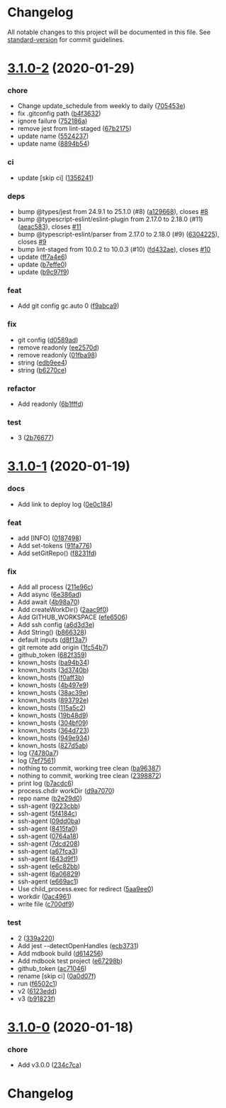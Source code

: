 # Changelog

All notable changes to this project will be documented in this file. See [standard-version](https://github.com/conventional-changelog/standard-version) for commit guidelines.

# [3.1.0-2](https://github.com/peaceiris/actions-gh-pages/compare/v3.1.0-1...v3.1.0-2) (2020-01-29)


### chore

* Change update_schedule from weekly to daily ([705453e](https://github.com/peaceiris/actions-gh-pages/commit/705453ed379218c67346fb7a506672399fa2168c))
* fix .gitconfig path ([b4f3632](https://github.com/peaceiris/actions-gh-pages/commit/b4f363240e949127f3303265cd8c9d4b93659edf))
* ignore failure ([752186a](https://github.com/peaceiris/actions-gh-pages/commit/752186ab23060558eec454cca240c52dc0297626))
* remove jest from lint-staged ([67b2175](https://github.com/peaceiris/actions-gh-pages/commit/67b2175154855954c45d229c3c24df74a7069f8c))
* update name ([5524237](https://github.com/peaceiris/actions-gh-pages/commit/55242376750e5aa63d6b37c2f1ede2f4574cdff1))
* update name ([8894b54](https://github.com/peaceiris/actions-gh-pages/commit/8894b541cf0ba48e94b0243c087c2ff6a5acded0))

### ci

* update [skip ci] ([1356241](https://github.com/peaceiris/actions-gh-pages/commit/1356241728f741769f594e16afb333cda1b5af3d))

### deps

* bump @types/jest from 24.9.1 to 25.1.0 (#8) ([a129668](https://github.com/peaceiris/actions-gh-pages/commit/a129668d5a9918c74c0fc61a7b23d650134b9d14)), closes [#8](https://github.com/peaceiris/actions-gh-pages/issues/8)
* bump @typescript-eslint/eslint-plugin from 2.17.0 to 2.18.0 (#11) ([aeac583](https://github.com/peaceiris/actions-gh-pages/commit/aeac583956c2d4905809b6586dc0587dfd39770d)), closes [#11](https://github.com/peaceiris/actions-gh-pages/issues/11)
* bump @typescript-eslint/parser from 2.17.0 to 2.18.0 (#9) ([6304225](https://github.com/peaceiris/actions-gh-pages/commit/6304225bde576cdf74f51c252500092fc3c76c30)), closes [#9](https://github.com/peaceiris/actions-gh-pages/issues/9)
* bump lint-staged from 10.0.2 to 10.0.3 (#10) ([fd432ae](https://github.com/peaceiris/actions-gh-pages/commit/fd432aed6ca65dc463e7a260a4d646a04aac68d8)), closes [#10](https://github.com/peaceiris/actions-gh-pages/issues/10)
* update ([ff7a4e6](https://github.com/peaceiris/actions-gh-pages/commit/ff7a4e686ef1fe7d116a19ba0e19fe663469636c))
* update ([b7effe0](https://github.com/peaceiris/actions-gh-pages/commit/b7effe0abf1b31a36b83c045f94a3791e02794dd))
* update ([b9c97f9](https://github.com/peaceiris/actions-gh-pages/commit/b9c97f9966632cd170952b776cdee0adb5cb3f14))

### feat

* Add git config gc.auto 0 ([f9abca9](https://github.com/peaceiris/actions-gh-pages/commit/f9abca9aadadb1054f154d339787f6b931aca308))

### fix

* git config ([d0589ad](https://github.com/peaceiris/actions-gh-pages/commit/d0589ad8c164019045661a2d3f8298637bf4c38b))
* remove readonly ([ee2570d](https://github.com/peaceiris/actions-gh-pages/commit/ee2570d0b58bf3a538a419422502044a4823965a))
* remove readonly ([01fba98](https://github.com/peaceiris/actions-gh-pages/commit/01fba9884211afc67d08805d18a3b5cd21283c3f))
* string ([edb9ee4](https://github.com/peaceiris/actions-gh-pages/commit/edb9ee4c963e6b7437c6dde39d392af68e205748))
* string ([b6270ce](https://github.com/peaceiris/actions-gh-pages/commit/b6270cec5adc6c91a5e7a9b716a34d176d68cd2d))

### refactor

* Add readonly ([6b1fffd](https://github.com/peaceiris/actions-gh-pages/commit/6b1fffd0be9f9218319f3973a93a1af0b51e85cd))

### test

* 3 ([2b76677](https://github.com/peaceiris/actions-gh-pages/commit/2b766776185f09bfd9ad34f4bfb07f6526a1f172))



# [3.1.0-1](https://github.com/peaceiris/actions-gh-pages/compare/v3.1.0-0...v3.1.0-1) (2020-01-19)


### docs

* Add link to deploy log ([0e0c184](https://github.com/peaceiris/actions-gh-pages/commit/0e0c184997116badf00f8624e0d04cc878783113))

### feat

* add [INFO] ([0187498](https://github.com/peaceiris/actions-gh-pages/commit/0187498430aafb5b45596e4ffb5fd0a392191edf))
* Add set-tokens ([91fa776](https://github.com/peaceiris/actions-gh-pages/commit/91fa77695d8aab239e82b2895232314a89c41dbc))
* Add setGitRepo() ([f8231fd](https://github.com/peaceiris/actions-gh-pages/commit/f8231fd0b4499fbf5557ce4e2d3845c61cfa5c8c))

### fix

* Add all process ([211e96c](https://github.com/peaceiris/actions-gh-pages/commit/211e96c1434130665ed5aa0573243bbebf6ea1bb))
* Add async ([6e386ad](https://github.com/peaceiris/actions-gh-pages/commit/6e386adb8066e50db1eb9ce961375bcc0c45d32d))
* Add await ([4b98a70](https://github.com/peaceiris/actions-gh-pages/commit/4b98a70318ea19803718f2e3edeced8add145838))
* Add createWorkDir() ([2aac9f0](https://github.com/peaceiris/actions-gh-pages/commit/2aac9f03a0ac6b0718c4f0a8071d1a9a97addaf2))
* Add GITHUB_WORKSPACE ([efe6506](https://github.com/peaceiris/actions-gh-pages/commit/efe6506cb90a49cf450734d506db5a3df7f51e59))
* Add ssh config ([a6d3d3e](https://github.com/peaceiris/actions-gh-pages/commit/a6d3d3e4e42821be48c08d1b2b51e22541218f58))
* Add String() ([b866328](https://github.com/peaceiris/actions-gh-pages/commit/b866328684445bbe1372fca34f3c41729b238348))
* default inputs ([d8f13a7](https://github.com/peaceiris/actions-gh-pages/commit/d8f13a7da3e38168db7d449af36da538b6317363))
* git remote add origin ([1fc54b7](https://github.com/peaceiris/actions-gh-pages/commit/1fc54b7b09d41769cd24be6860fabc13b3b74775))
* github_token ([682f359](https://github.com/peaceiris/actions-gh-pages/commit/682f35986da2437d9796e444193692051aefb957))
* known_hosts ([ba94b34](https://github.com/peaceiris/actions-gh-pages/commit/ba94b34d0c46dd02d05c132624dd3e8b1abe982c))
* known_hosts ([3d3740b](https://github.com/peaceiris/actions-gh-pages/commit/3d3740b76ddc79254803db70285bde6ea01818b1))
* known_hosts ([f0aff3b](https://github.com/peaceiris/actions-gh-pages/commit/f0aff3b9b5a1f3675a86581e4a3fd6e49f8b9937))
* known_hosts ([4b497e9](https://github.com/peaceiris/actions-gh-pages/commit/4b497e9bad639a684e924b8a6eb32bccb5a067c6))
* known_hosts ([38ac39e](https://github.com/peaceiris/actions-gh-pages/commit/38ac39e21706017c6922385d2965fda30d3cd630))
* known_hosts ([893792e](https://github.com/peaceiris/actions-gh-pages/commit/893792e38352754eb524ae47d4c452a1795265c6))
* known_hosts ([115a5c2](https://github.com/peaceiris/actions-gh-pages/commit/115a5c285a910b084a3d92e085b1d4e64b1b05e2))
* known_hosts ([19b48d9](https://github.com/peaceiris/actions-gh-pages/commit/19b48d9682e45da240d1fd2b7f427bd564561490))
* known_hosts ([304bf09](https://github.com/peaceiris/actions-gh-pages/commit/304bf09b95f89c149e2153f761c985af6d0f6922))
* known_hosts ([364d723](https://github.com/peaceiris/actions-gh-pages/commit/364d723459543f4d44374d85e750d41e225149c6))
* known_hosts ([949e934](https://github.com/peaceiris/actions-gh-pages/commit/949e93405eacf563eec9c7c6966ec545749563ae))
* known_hosts ([827d5ab](https://github.com/peaceiris/actions-gh-pages/commit/827d5ab6dd02137d659e104f066af63833c49664))
* log ([74780a7](https://github.com/peaceiris/actions-gh-pages/commit/74780a73cb8cb4128545616025d7160fbceecb38))
* log ([7ef7561](https://github.com/peaceiris/actions-gh-pages/commit/7ef75616138f3790ddad21479f80ee4ac62002ce))
* nothing to commit, working tree clean ([ba96387](https://github.com/peaceiris/actions-gh-pages/commit/ba963877e449ae0f01d68814625b2908546ca47f))
* nothing to commit, working tree clean ([2398872](https://github.com/peaceiris/actions-gh-pages/commit/23988721d63c6c138933b3e8395bf62b3a5d965b))
* print log ([b7acdc6](https://github.com/peaceiris/actions-gh-pages/commit/b7acdc6ed09daa1e90c1401ccef8ae062719d479))
* process.chdir workDir ([d9a7070](https://github.com/peaceiris/actions-gh-pages/commit/d9a707014eeffbd7aca63f7bc3b3744b88027b84))
* repo name ([b2e29d0](https://github.com/peaceiris/actions-gh-pages/commit/b2e29d00bdb276267fb6efb8945c3fd82d405fa8))
* ssh-agent ([9223cbb](https://github.com/peaceiris/actions-gh-pages/commit/9223cbbb24f4681add01cf67b49f76c918d69ba1))
* ssh-agent ([5f4184c](https://github.com/peaceiris/actions-gh-pages/commit/5f4184c4bedf628997d9726beb82bda5060ad620))
* ssh-agent ([09dd0ba](https://github.com/peaceiris/actions-gh-pages/commit/09dd0baa7842f85f7c15713d650421b3f7a791ce))
* ssh-agent ([8415fa0](https://github.com/peaceiris/actions-gh-pages/commit/8415fa096f53ed530ee1d0cb512159cf1bb81f8f))
* ssh-agent ([0764a18](https://github.com/peaceiris/actions-gh-pages/commit/0764a18fa15df76d7381b3f1b0ec3869b3d22939))
* ssh-agent ([7dcd208](https://github.com/peaceiris/actions-gh-pages/commit/7dcd2083831a0a1a5c57ebe7850114373c2806f9))
* ssh-agent ([a67fca3](https://github.com/peaceiris/actions-gh-pages/commit/a67fca3a04d8c2d19048b6d9b0180bea7f27cf43))
* ssh-agent ([643d9f1](https://github.com/peaceiris/actions-gh-pages/commit/643d9f13cc8f2e6fa9a75f5da3c0721da2caff7a))
* ssh-agent ([e6c82bb](https://github.com/peaceiris/actions-gh-pages/commit/e6c82bb3d6071d674e539c68ff0667cfd12784b6))
* ssh-agent ([6a06829](https://github.com/peaceiris/actions-gh-pages/commit/6a068296040d80f6f6ecf44357222a40392e0652))
* ssh-agent ([e669ac1](https://github.com/peaceiris/actions-gh-pages/commit/e669ac12f6613d1d2ad8514fff12b56b8d383242))
* Use child_process.exec for redirect ([5aa9ee0](https://github.com/peaceiris/actions-gh-pages/commit/5aa9ee04276459ab9d992d982913e97da3aabaec))
* workdir ([0ac4961](https://github.com/peaceiris/actions-gh-pages/commit/0ac496185112333ee0d09af6be9fc2dae715382b))
* write file ([c700df9](https://github.com/peaceiris/actions-gh-pages/commit/c700df9aed53a32ac8fa8c4521c767ca44d1a914))

### test

* 2 ([339a220](https://github.com/peaceiris/actions-gh-pages/commit/339a22020c35e097e0d5a0b1ac1410aac0b9baae))
* Add jest --detectOpenHandles ([ecb3731](https://github.com/peaceiris/actions-gh-pages/commit/ecb3731e33ddc7be05ecd9042c5d1d57b22c1bb3))
* Add mdbook build ([d614256](https://github.com/peaceiris/actions-gh-pages/commit/d614256de523aee4b24efb17b1f8cbd0f8dafd5c))
* Add mdbook test project ([e67298b](https://github.com/peaceiris/actions-gh-pages/commit/e67298b52fbb1f852337829c56c009e9910bcee2))
* github_token ([ac71046](https://github.com/peaceiris/actions-gh-pages/commit/ac71046bd26f10f8e3f375e97e326c2c9412349b))
* rename [skip ci] ([0a0d07f](https://github.com/peaceiris/actions-gh-pages/commit/0a0d07fece65e3748f99327243293abc034f7736))
* run ([f6502c1](https://github.com/peaceiris/actions-gh-pages/commit/f6502c151baf4edf6b3b745944b8d81cbe2364ac))
* v2 ([6123edd](https://github.com/peaceiris/actions-gh-pages/commit/6123edd7dfb9cbf8a0a6e6d356c9591cbf31bd8b))
* v3 ([b91823f](https://github.com/peaceiris/actions-gh-pages/commit/b91823f8862a7b6f65291ddcfada0c8b1850a374))



# [3.1.0-0](https://github.com/peaceiris/actions-gh-pages/compare/v3.0.0...v3.1.0-0) (2020-01-18)


### chore

* Add v3.0.0 ([234c7ca](https://github.com/peaceiris/actions-gh-pages/commit/234c7cab06f27ff81cad729c6ddf850362ffde7a))



# Changelog
